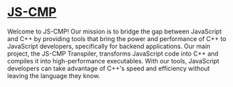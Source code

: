 # [JS-CMP](https://github.com/JS-CMP)

Welcome to JS-CMP! Our mission is to bridge the gap between JavaScript and C++ by providing tools that bring the power and performance of C++ to JavaScript developers, specifically for backend applications. Our main project, the JS-CMP Transpiler, transforms JavaScript code into C++ and compiles it into high-performance executables. With our tools, JavaScript developers can take advantage of C++'s speed and efficiency without leaving the language they know.
